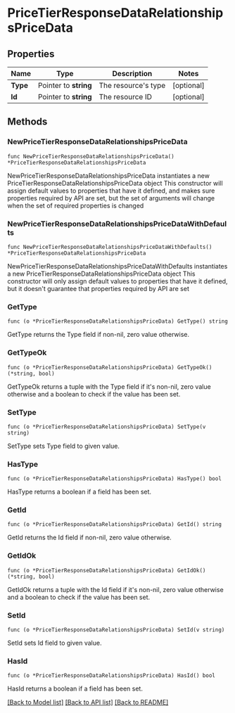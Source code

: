 # PriceTierResponseDataRelationshipsPriceData

## Properties

Name | Type | Description | Notes
------------ | ------------- | ------------- | -------------
**Type** | Pointer to **string** | The resource&#39;s type | [optional] 
**Id** | Pointer to **string** | The resource ID | [optional] 

## Methods

### NewPriceTierResponseDataRelationshipsPriceData

`func NewPriceTierResponseDataRelationshipsPriceData() *PriceTierResponseDataRelationshipsPriceData`

NewPriceTierResponseDataRelationshipsPriceData instantiates a new PriceTierResponseDataRelationshipsPriceData object
This constructor will assign default values to properties that have it defined,
and makes sure properties required by API are set, but the set of arguments
will change when the set of required properties is changed

### NewPriceTierResponseDataRelationshipsPriceDataWithDefaults

`func NewPriceTierResponseDataRelationshipsPriceDataWithDefaults() *PriceTierResponseDataRelationshipsPriceData`

NewPriceTierResponseDataRelationshipsPriceDataWithDefaults instantiates a new PriceTierResponseDataRelationshipsPriceData object
This constructor will only assign default values to properties that have it defined,
but it doesn't guarantee that properties required by API are set

### GetType

`func (o *PriceTierResponseDataRelationshipsPriceData) GetType() string`

GetType returns the Type field if non-nil, zero value otherwise.

### GetTypeOk

`func (o *PriceTierResponseDataRelationshipsPriceData) GetTypeOk() (*string, bool)`

GetTypeOk returns a tuple with the Type field if it's non-nil, zero value otherwise
and a boolean to check if the value has been set.

### SetType

`func (o *PriceTierResponseDataRelationshipsPriceData) SetType(v string)`

SetType sets Type field to given value.

### HasType

`func (o *PriceTierResponseDataRelationshipsPriceData) HasType() bool`

HasType returns a boolean if a field has been set.

### GetId

`func (o *PriceTierResponseDataRelationshipsPriceData) GetId() string`

GetId returns the Id field if non-nil, zero value otherwise.

### GetIdOk

`func (o *PriceTierResponseDataRelationshipsPriceData) GetIdOk() (*string, bool)`

GetIdOk returns a tuple with the Id field if it's non-nil, zero value otherwise
and a boolean to check if the value has been set.

### SetId

`func (o *PriceTierResponseDataRelationshipsPriceData) SetId(v string)`

SetId sets Id field to given value.

### HasId

`func (o *PriceTierResponseDataRelationshipsPriceData) HasId() bool`

HasId returns a boolean if a field has been set.


[[Back to Model list]](../README.md#documentation-for-models) [[Back to API list]](../README.md#documentation-for-api-endpoints) [[Back to README]](../README.md)


